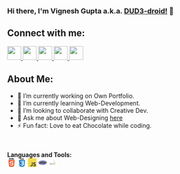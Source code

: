 ### Hi there, I'm Vignesh Gupta a.k.a. [DUD3-droid!](https://dud3-droid.github.io/Portfolio/) 👋

## Connect with me:<br/>
<a href="https://www.facebook.com/vighnesh.gupta.5">
    <img height="32" width="32" src="https://cdn.jsdelivr.net/npm/simple-icons@v4/icons/facebook.svg" />
</a>
<a href="https://twitter.com/VighneshGupta9" class="twitter">
    <img height="32" width="32" src="https://cdn.jsdelivr.net/npm/simple-icons@v4/icons/twitter.svg" />
</a>
<a href="https://www.instagram.com/__viggi__26/" class="instagram">
    <img height="32" width="32" src="https://cdn.jsdelivr.net/npm/simple-icons@v4/icons/instagram.svg" />
</a>
<a href="https://github.com/DUD3-droid" class="github">
    <img height="32" width="32" src="https://cdn.jsdelivr.net/npm/simple-icons@v4/icons/github.svg" />
</a>
<a href="https://codepen.io/dud3-droid" class="codepen">
    <img height="32" width="32" src="https://cdn.jsdelivr.net/npm/simple-icons@v4/icons/codepen.svg" />
</a>
<br/>

## About Me: 
- 🔭 I’m currently working on Own Portfolio.
- 🌱 I’m currently learning Web-Development.
- 👯 I’m looking to collaborate with Creative Dev.
- 💬 Ask me about Web-Designing [here](https://github.com/DUD3-droid/DUD3-droid/issues)
- ⚡ Fun fact: Love to eat Chocolate while coding.

<br/>

**Languages and Tools:**  
<code><img height="20" src="https://raw.githubusercontent.com/github/explore/80688e429a7d4ef2fca1e82350fe8e3517d3494d/topics/html/html.png"></code>
<code><img height="20" src="https://raw.githubusercontent.com/github/explore/80688e429a7d4ef2fca1e82350fe8e3517d3494d/topics/css/css.png"></code>
<code><img height="20" src="https://raw.githubusercontent.com/github/explore/80688e429a7d4ef2fca1e82350fe8e3517d3494d/topics/javascript/javascript.png"></code>
<code><img height="20" src="https://raw.githubusercontent.com/github/explore/80688e429a7d4ef2fca1e82350fe8e3517d3494d/topics/php/php.png"></code>
<code><img height="20" src="https://raw.githubusercontent.com/github/explore/80688e429a7d4ef2fca1e82350fe8e3517d3494d/topics/mysql/mysql.png"></code>
